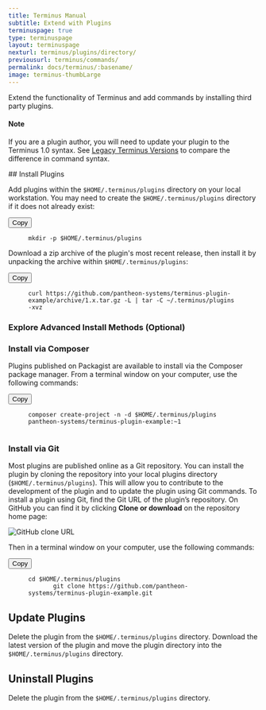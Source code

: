 ```yaml
---
title: Terminus Manual
subtitle: Extend with Plugins
terminuspage: true
type: terminuspage
layout: terminuspage
nexturl: terminus/plugins/directory/
previousurl: terminus/commands/
permalink: docs/terminus/:basename/
image: terminus-thumbLarge
---
```

Extend the functionality of Terminus and add commands by installing third party plugins.
<div class="alert alert-info">
<h4 class="info">Note</h4>
<p>If you are a plugin author, you will need to update your plugin to the Terminus 1.0 syntax. See <a href="/docs/terminus/get-started/legacy">Legacy Terminus Versions</a> to compare the difference in command syntax.</p>
</div>
## Install Plugins
<p class="instruction">Add plugins within the <code>$HOME/.terminus/plugins</code> directory on your local workstation. You may need to create the <code>$HOME/.terminus/plugins</code> directory if it does not already exist:</p>
<div class="copy-snippet">
<button class="btn btn-default btn-clippy" data-clipboard-target="#terminus-plugin-install-mkdir">Copy</button>
<figure><pre id="terminus-plugin-install-mkdir"><code class="command bash" data-lang="bash">mkdir -p $HOME/.terminus/plugins</code></pre></figure>
</div>

<p class="instruction">Download a zip archive of the plugin's most recent release, then install it by unpacking the archive within <code>$HOME/.terminus/plugins</code>:</p>
<div class="copy-snippet">
<button class="btn btn-default btn-clippy" data-clipboard-target="#terminus-plugin-install-curl">Copy</button>
<figure><pre id="terminus-plugin-install-curl"><code class="command bash" data-lang="bash">curl https://github.com/pantheon-systems/terminus-plugin-example/archive/1.x.tar.gz -L | tar -C ~/.terminus/plugins -xvz</code></pre></figure>
</div>

<div class="panel panel-drop panel-guide" id="accordion">
  <div class="panel-heading panel-drop-heading">
     <a class="accordion-toggle panel-drop-title collapsed" data-toggle="collapse" data-parent="#accordion" data-proofer-ignore data-target="#advance-installs"><h3 class="panel-title panel-drop-title" style="cursor:pointer;"><span style="line-height:.9" class="glyphicons glyphicons-lightbulb"></span> Explore Advanced Install Methods (Optional)</h3></a>
   </div>
   <div id="advance-installs" class="collapse">
     <div class="panel-inner" markdown="1">
       <h3>Install via Composer</h3>
       <p class="instruction">Plugins published on Packagist are available to install via the Composer package manager. From a terminal window on your computer, use the following commands:</p>
       <div class="copy-snippet">
       <button class="btn btn-default btn-clippy" data-clipboard-target="#terminus-plugin-install-composer">Copy</button>
       <figure><pre id="terminus-plugin-install-composer"><code class="command bash" data-lang="bash">composer create-project -n -d $HOME/.terminus/plugins pantheon-systems/terminus-plugin-example:~1
       </code></pre></figure>
       </div>
       <h3>Install via Git</h3>
       <p>Most plugins are published online as a Git repository. You can install the plugin by cloning the repository into your local plugins directory (<code>$HOME/.terminus/plugins</code>). This will allow you to contribute to the development of the plugin and to update the plugin using Git commands. To install a plugin using Git, find the Git URL of the plugin’s repository. On GitHub you can find it by clicking <strong>Clone or download</strong> on the repository home page:</p>
       <img src="/source/docs/assets/images/terminus-plugin-install-git.png" alt="GitHub clone URL">
       <p class="instruction">Then in a terminal window on your computer, use the following commands:</p>
       <div class="copy-snippet">
       <button class="btn btn-default btn-clippy" data-clipboard-target="#terminus-plugin-install-git">Copy</button>
       <figure><pre id="terminus-plugin-install-git"><code class="command bash" data-lang="bash">cd $HOME/.terminus/plugins
       git clone https://github.com/pantheon-systems/terminus-plugin-example.git</code></pre></figure>
     </div>
   </div>
 </div>
</div>


## Update Plugins
Delete the plugin from the `$HOME/.terminus/plugins` directory. Download the latest version of the plugin and move the plugin directory into the `$HOME/.terminus/plugins` directory.
## Uninstall Plugins
Delete the plugin from the `$HOME/.terminus/plugins` directory.
